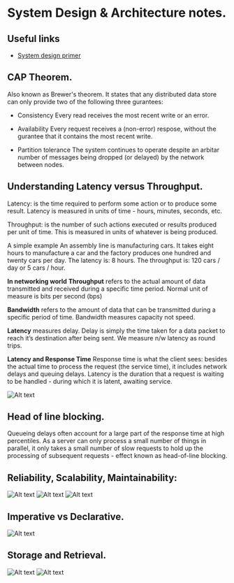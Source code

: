 # System Design & Architecture notes.


## Useful links
* [System design primer](https://github.com/donnemartin/system-design-primer)



## CAP Theorem.

Also known as Brewer's theorem. It states that any distributed data store can only
provide two of the following three gurantees:
* Consistency
Every read receives the most recent write or an error.

* Availability
Every request receives a (non-error) respose, without the gurantee that it contains
the most recent write.

* Partition tolerance
The system continues to operate despite an arbitar number of messages being dropped
(or delayed) by the network between nodes.


## Understanding Latency versus Throughput.

Latency: is the time required to perform some action or to produce some result.
         Latency is measured in units of time - hours, minutes, seconds, etc.

Throughput: is the number of such actions executed or results produced per unit
         of time. This is measured in units of whatever is being produced.

A simple example
An assembly line is manufacturing cars. It takes eight hours to manufacture a car
and the factory produces one hundred and twenty cars per day.
The latency is: 8 hours.
The throughput is: 120 cars / day or 5 cars / hour.

**In networking world**
**Throughput** refers to the actual amount of data  transmitted and received during
               a specific time period. Normal unit of measure is bits per second (bps)

**Bandwidth** refers to the amount of data that can be transmitted during a specific
              period of time. Bandwidth measures capacity not speed.

**Latency** measures delay. Delay is simply the time taken for a data packet to reach
            it’s destination after being sent. We measure n/w latency as round trips.

**Latency and Response Time**
Response time is what the client sees: besides the actual time to process the request
(the service time), it includes network delays and queuing delays. Latency is the
duration that a request is waiting to be handled - during which it is latent, awaiting
service.

![Alt text](./latency_throughput_bandwidth.svg)

## Head of line blocking.
Queueing delays often account for a large part of the response time at high
percentiles. As a server can only process a small number of things in parallel,
it only takes a small number of slow requests to hold up the processing of
subsequent requests - effect known as head-of-line blocking.


## Reliability, Scalability, Maintainability:

![Alt text](./ddia_ch1_reliability.svg)
![Alt text](./ddia_ch1_scalability.svg)
![Alt text](./ddia_ch1_maintainability.svg)


## Imperative vs Declarative.
![Alt text](./ddia_ch2_imperative_declarative.svg)    


## Storage and Retrieval.
![Alt text](./ddia_ch2_storage_retrieval_1_hash_indexes.svg)
![Alt text](./ddia_ch2_storage_retrieval_2_sstables.svg)




